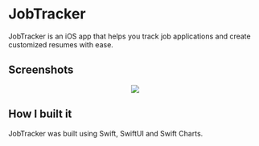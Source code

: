 
# JobTracker

JobTracker is an iOS app that helps you track job applications and create customized resumes with ease.



## Screenshots
<p align="center">
  <img src="https://github.com/HamsterStack/JobTracker/assets/108938294/34f829f7-1cbd-488c-ad49-fcbcf68e634c"  >
<p/>

## How I built it
JobTracker was built using Swift, SwiftUI and Swift Charts.




